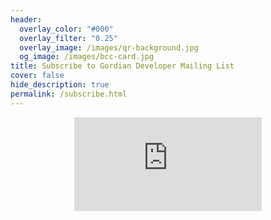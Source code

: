 ```yaml
---
header:
  overlay_color: "#000"
  overlay_filter: "0.25"
  overlay_image: /images/qr-background.jpg
  og_image: /images/bcc-card.jpg
title: Subscribe to Gordian Developer Mailing List
cover: false
hide_description: true
permalink: /subscribe.html
---
```


<iframe src="https://4c957a4c.sibforms.com/serve/MUIEAIrzOdgbN65a50RzVS1jrE-BuUgyvx0bM_EmlqWeeAwr3snv2S9Zyk7AgPA1O1iwUyFemfhXTaxqdStnTXsTQC9eLg9gZ1A67gDhzOWTAuEkIDK2PDuVUlG2iKkStmZ-Sz0hoODjhDCKM1dfn42YsKjRJIsjs-QzSPxtZsrD9E5s3Q29rlT2JpD57mDugqAqGZbA1BN42I01" frameborder="0" scrolling="auto" allowfullscreen style="display: block;margin-left: auto;margin-right: auto;max-width: 100%;"></iframe>
